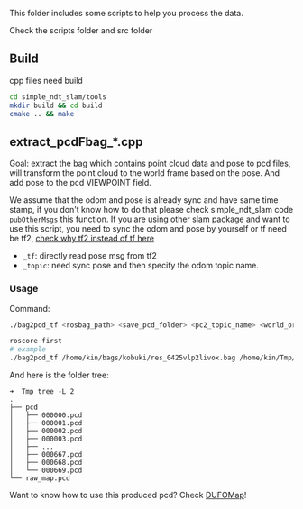 This folder includes some scripts to help you process the data.

Check the scripts folder and src folder

## Build
cpp files need build
```bash
cd simple_ndt_slam/tools
mkdir build && cd build
cmake .. && make
```

## extract_pcdFbag_*.cpp
Goal: extract the bag which contains point cloud data and pose to pcd files, will transform the point cloud to the world frame based on the pose. And add pose to the pcd VIEWPOINT field.

We assume that the odom and pose is already sync and have same time stamp, if you don't know how to do that please check simple_ndt_slam code `pubOtherMsgs` this function. If you are using other slam package and want to use this script, you need to sync the odom and pose by yourself or tf need be tf2, [check why tf2 instead of tf here](../assets/readme/WHY-TF2.md)

- `_tf`: directly read pose msg from tf2
- `_topic`: need sync pose and then specify the odom topic name.

### Usage

Command:
```bash
./bag2pcd_tf <rosbag_path> <save_pcd_folder> <pc2_topic_name> <world_or_map_frame_id> [optional: set 1 to save raw map]

```

```bash
roscore first
# example
./bag2pcd_tf /home/kin/bags/kobuki/res_0425vlp2livox.bag /home/kin/Tmp/haupt_mp /points_raw map
```

And here is the folder tree:
```
➜  Tmp tree -L 2
.
├── pcd
│   ├── 000000.pcd
│   ├── 000001.pcd
│   ├── 000002.pcd
│   ├── 000003.pcd
│   ├── ...
│   ├── 000667.pcd
│   ├── 000668.pcd
│   └── 000669.pcd
└── raw_map.pcd

```

Want to know how to use this produced pcd? Check [DUFOMap](TODO)!

